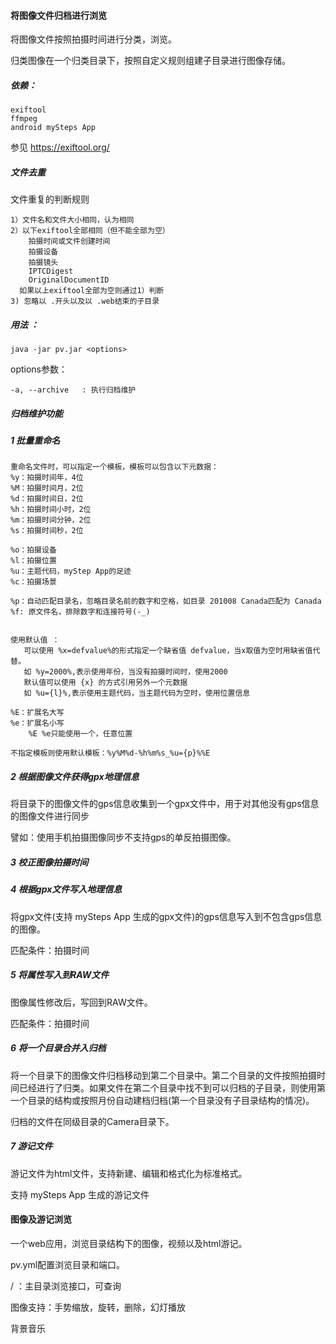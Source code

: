 #### 将图像文件归档进行浏览

将图像文件按照拍摄时间进行分类，浏览。

归类图像在一个归类目录下，按照自定义规则组建子目录进行图像存储。

##### 依赖：

```
exiftool
ffmpeg
android mySteps App
```

参见 https://exiftool.org/

##### 文件去重

文件重复的判断规则

```
1）文件名和文件大小相同，认为相同
2）以下exiftool全部相同（但不能全部为空）
    拍摄时间或文件创建时间
    拍摄设备
    拍摄镜头
    IPTCDigest
    OriginalDocumentID
  如果以上exiftool全部为空则通过1）判断
3) 忽略以 .开头以及以 .web结束的子目录
```

##### 用法 ：

```
java -jar pv.jar <options>
```

options参数：

```
-a, --archive	: 执行归档维护
```

##### 归档维护功能

##### 1 批量重命名

```
重命名文件时，可以指定一个模板，模板可以包含以下元数据：
%y：拍摄时间年，4位
%M：拍摄时间月，2位
%d：拍摄时间日，2位
%h：拍摄时间小时，2位
%m：拍摄时间分钟，2位
%s：拍摄时间秒，2位

%o：拍摄设备
%l：拍摄位置
%u：主题代码，myStep App的足迹
%c：拍摄场景

%p：自动匹配目录名，忽略目录名前的数字和空格，如目录 201008 Canada匹配为 Canada
%f: 原文件名，排除数字和连接符号(-_)


使用默认值 ：
   可以使用 %x=defvalue%的形式指定一个缺省值 defvalue，当x取值为空时用缺省值代替。
   如 %y=2000%,表示使用年份，当没有拍摄时间时，使用2000
   默认值可以使用 {x} 的方式引用另外一个元数据
   如 %u={l}%,表示使用主题代码，当主题代码为空时，使用位置信息

%E：扩展名大写
%e：扩展名小写
    %E %e只能使用一个，任意位置

不指定模板则使用默认模板：%y%M%d-%h%m%s_%u={p}%%E
```

##### 2 根据图像文件获得gpx地理信息

将目录下的图像文件的gps信息收集到一个gpx文件中，用于对其他没有gps信息的图像文件进行同步

譬如：使用手机拍摄图像同步不支持gps的单反拍摄图像。

##### 3 校正图像拍摄时间

##### 4 根据gpx文件写入地理信息

将gpx文件(支持 mySteps App 生成的gpx文件)的gps信息写入到不包含gps信息的图像。

匹配条件：拍摄时间

##### 5 将属性写入到RAW文件

图像属性修改后，写回到RAW文件。

匹配条件：拍摄时间

##### 6 将一个目录合并入归档

将一个目录下的图像文件归档移动到第二个目录中。第二个目录的文件按照拍摄时间已经进行了归类。如果文件在第二个目录中找不到可以归档的子目录，则使用第一个目录的结构或按照月份自动建档归档(第一个目录没有子目录结构的情况)。

归档的文件在同级目录的Camera目录下。

##### 7 游记文件

游记文件为html文件，支持新建、编辑和格式化为标准格式。

支持 mySteps App 生成的游记文件

#### 图像及游记浏览

一个web应用，浏览目录结构下的图像，视频以及html游记。

pv.yml配置浏览目录和端口。

/ ：主目录浏览接口，可查询

图像支持：手势缩放，旋转，删除，幻灯播放

背景音乐

